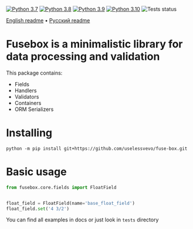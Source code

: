 [![Python 3.7](https://img.shields.io/badge/python-3.7-blue.svg)](https://www.python.org/downloads/release/python-360/)
[![Python 3.8](https://img.shields.io/badge/python-3.8-blue.svg)](https://www.python.org/downloads/release/python-360/)
[![Python 3.9](https://img.shields.io/badge/python-3.9-blue.svg)](https://www.python.org/downloads/release/python-360/)
[![Python 3.10](https://img.shields.io/badge/python-3.10-blue.svg)](https://www.python.org/downloads/release/python-360/)
![Tests status](https://github.com/uselessvevo/fuse-box/actions/workflows/tests.yml/badge.svg)

[English readme](https://github.com/uselessvevo/fuse-box/tree/main/docs/en) • [Русский readme](https://github.com/uselessvevo/fuse-box/tree/main/docs/ru)

# Fusebox is a minimalistic library for data processing and validation

This package contains:
* Fields
* Handlers
* Validators
* Containers
* ORM Serializers

# Installing

`python -m pip install git+https://github.com/uselessvevo/fuse-box.git`

# Basic usage

```py
from fusebox.core.fields import FloatField


float_field = FloatField(name='base_float_field')
float_field.set('4 3/2')
```

You can find all examples in docs or just look in `tests` directory
